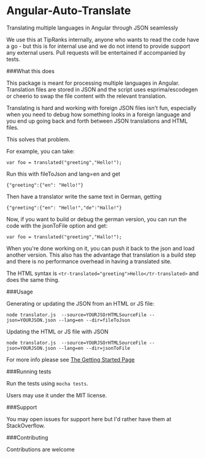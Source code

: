 Angular-Auto-Translate
======================

Translating multiple languages in Angular through JSON seamlessly

We use this at TipRanks internally, anyone who wants to read the code have a go - but this is for internal use and we do not intend to provide support any external users. Pull requests will be entertained if accompanied by tests.

###What this does

This package is meant for processing multiple languages in Angular. Translation files are stored in JSON and the script uses esprima/escodegen or cheerio to swap the file content with the relevant translation.

Translating is hard and working with foreign JSON files isn't fun, especially when you need to debug how something looks in a foreign language and you end up going back and forth between JSON translations and HTML files.

This solves that problem. 

For example, you can take:

    var foo = translated("greeting","Hello!");
    
Run this with fileToJson and lang=en and get

    {"greeting":{"en": "Hello!"}

Then have a translator write the same text in German, getting

    {"greeting":{"en": "Hello!","de":"Hallo!"}

Now, if you want to build or debug the german version, you can run the code with the jsonToFile option and get:

    var foo = translated("greeting","Hallo!");

When you're done working on it, you can push it back to the json and load another version. This also has the advantage that translation is a build step and there is no performance overhead in having a translated site.

The HTML syntax is `<tr-translated="greeting">Hello</tr-translated>` and does the same thing. 

###Usage

Generating or updating the JSON from an HTML or JS file:

```
node translator.js  --source=YOURJSOrHTMLSourceFile --json=YOURJSON.json --lang=en --dir=fileToJson
```

Updating the HTML or JS file with JSON

```
node translator.js  --source=YOURJSOrHTMLSourceFile --json=YOURJSON.json --lang=en --dir=jsonToFile
```

For more info please see [The Getting Started Page](./GettingStarted.MD)

###Running tests
  
Run the tests using `mocha tests`. 


Users may use it under the MIT license.

###Support

You may open issues for support here but I'd rather have them at StackOverflow. 

###Contributing

Contributions are welcome